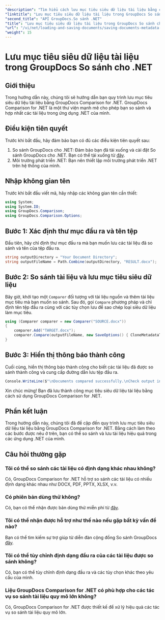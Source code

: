 ```yaml
---
"description": "Tìm hiểu cách lưu mục tiêu siêu dữ liệu tài liệu bằng cách sử dụng GroupDocs Comparison for .NET. Các bước dễ dàng để so sánh tài liệu hiệu quả trong các ứng dụng .NET của bạn."
"linktitle": "Lưu mục tiêu siêu dữ liệu tài liệu trong GroupDocs So sánh cho .NET"
"second_title": "API GroupDocs.So sánh .NET"
"title": "Lưu mục tiêu siêu dữ liệu tài liệu trong GroupDocs So sánh cho .NET"
"url": "/vi/net/loading-and-saving-documents/saving-documents-metadata-target/"
"weight": 15
---
```


# Lưu mục tiêu siêu dữ liệu tài liệu trong GroupDocs So sánh cho .NET

## Giới thiệu
Trong hướng dẫn này, chúng tôi sẽ hướng dẫn bạn quy trình lưu mục tiêu siêu dữ liệu tài liệu bằng GroupDocs Comparison for .NET. GroupDocs Comparison for .NET là một thư viện mạnh mẽ cho phép bạn so sánh và hợp nhất các tài liệu trong ứng dụng .NET của mình.
## Điều kiện tiên quyết
Trước khi bắt đầu, hãy đảm bảo bạn có đủ các điều kiện tiên quyết sau:
1. So sánh GroupDocs cho .NET: Đảm bảo bạn đã tải xuống và cài đặt So sánh GroupDocs cho .NET. Bạn có thể tải xuống từ [đây](https://releases.groupdocs.com/comparison/net/).
2. Môi trường phát triển .NET: Bạn nên thiết lập môi trường phát triển .NET trên hệ thống của mình.

## Nhập không gian tên
Trước khi bắt đầu viết mã, hãy nhập các không gian tên cần thiết:
```csharp
using System;
using System.IO;
using GroupDocs.Comparison;
using GroupDocs.Comparison.Options;
```
## Bước 1: Xác định thư mục đầu ra và tên tệp
Đầu tiên, hãy chỉ định thư mục đầu ra mà bạn muốn lưu các tài liệu đã so sánh và tên của tệp đầu ra.
```csharp
string outputDirectory = "Your Document Directory";
string outputFileName = Path.Combine(outputDirectory, "RESULT.docx");
```
## Bước 2: So sánh tài liệu và lưu mục tiêu siêu dữ liệu
Bây giờ, khởi tạo một `Comparer` đối tượng với tài liệu nguồn và thêm tài liệu mục tiêu mà bạn muốn so sánh. Sau đó, gọi `Compare` phương pháp và chỉ định tên tệp đầu ra cùng với các tùy chọn lưu để sao chép loại siêu dữ liệu làm mục tiêu.
```csharp
using (Comparer comparer = new Comparer("SOURCE.docx"))
{
    comparer.Add("TARGET.docx");
    comparer.Compare(outputFileName, new SaveOptions() { CloneMetadataType = MetadataType.Target });
}
```
## Bước 3: Hiển thị thông báo thành công
Cuối cùng, hiển thị thông báo thành công cho biết các tài liệu đã được so sánh thành công và cung cấp đường dẫn lưu tệp đầu ra.
```csharp
Console.WriteLine($"\nDocuments compared successfully.\nCheck output in {outputDirectory}.");
```
Xin chúc mừng! Bạn đã lưu thành công mục tiêu siêu dữ liệu tài liệu bằng cách sử dụng GroupDocs Comparison for .NET.

## Phần kết luận
Trong hướng dẫn này, chúng tôi đã đề cập đến quy trình lưu mục tiêu siêu dữ liệu tài liệu bằng GroupDocs Comparison for .NET. Bằng cách làm theo các bước được nêu ở trên, bạn có thể so sánh và lưu tài liệu hiệu quả trong các ứng dụng .NET của mình.
## Câu hỏi thường gặp
### Tôi có thể so sánh các tài liệu có định dạng khác nhau không?
Có, GroupDocs Comparison for .NET hỗ trợ so sánh các tài liệu có nhiều định dạng khác nhau như DOCX, PDF, PPTX, XLSX, v.v.
### Có phiên bản dùng thử không?
Có, bạn có thể nhận được bản dùng thử miễn phí từ [đây](https://releases.groupdocs.com/).
### Tôi có thể nhận được hỗ trợ như thế nào nếu gặp bất kỳ vấn đề nào?
Bạn có thể tìm kiếm sự trợ giúp từ diễn đàn cộng đồng So sánh GroupDocs [đây](https://forum.groupdocs.com/c/comparison/12).
### Tôi có thể tùy chỉnh định dạng đầu ra của các tài liệu được so sánh không?
Có, bạn có thể tùy chỉnh định dạng đầu ra và các tùy chọn khác theo yêu cầu của mình.
### Liệu GroupDocs Comparison for .NET có phù hợp cho các tác vụ so sánh tài liệu quy mô lớn không?
Có, GroupDocs Comparison for .NET được thiết kế để xử lý hiệu quả các tác vụ so sánh tài liệu quy mô lớn.